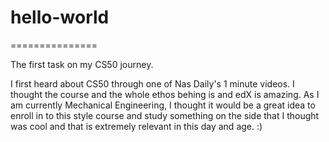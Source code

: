 # hello-world
===============

The first task on my CS50 journey. 

I first heard about CS50 through one of Nas Daily's 1 minute videos. 
I thought the course and the whole ethos behing is and edX is amazing.
As I am currently Mechanical Engineering, I thought it would be a great idea to enroll in to this style course and study something on the side that I thought was cool and that is extremely relevant in this day and age. 
:)
